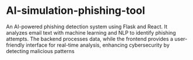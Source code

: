 # AI-simulation-phishing-tool
An AI-powered phishing detection system using Flask and React. It analyzes email text with machine learning and NLP to identify phishing attempts. The backend processes data, while the frontend provides a user-friendly interface for real-time analysis, enhancing cybersecurity by detecting malicious patterns
